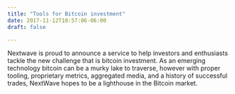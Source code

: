 ```yaml
---
title: "Tools for Bitcoin investment"
date: 2017-11-12T10:57:06-06:00
draft: false

---
```


Nextwave is proud to announce a service to help investors and enthusiasts tackle the new challenge that is bitcoin investment. As an emerging technology bitcoin can be a murky lake to traverse, however with proper tooling, proprietary metrics, aggregated media, and a history of successful trades, NextWave hopes to be a lighthouse in the Bitcoin market.




